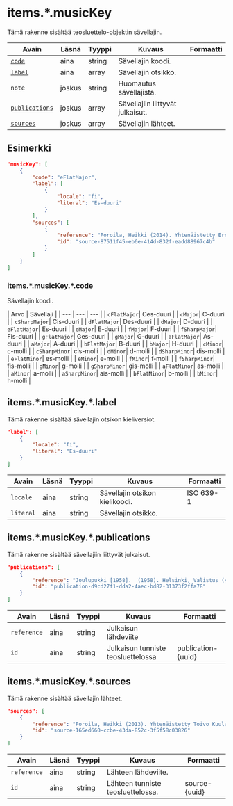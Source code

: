 # items.\*.musicKey

Tämä rakenne sisältää teosluettelo-objektin sävellajin.

| Avain | Läsnä | Tyyppi | Kuvaus | Formaatti |
| --- | --- | --- | --- | --- |
| [`code`](#itemsmusickeycode) | aina | string | Sävellajin koodi. | |
| [`label`](#itemsmusickeylabel) | aina | array | Sävellajin otsikko. |  |
| `note` | joskus | string | Huomautus sävellajista. | |
| [`publications`](#itemsmusickeypublications) | joskus | array | Sävellajiin liittyvät julkaisut. | |
| [`sources`](#itemsmusickeysources) | joskus | array | Sävellajin lähteet. | |

## Esimerkki

```JSON
"musicKey": [
    {
        "code": "eFlatMajor",
        "label": [
            {
                "locale": "fi",
                "literal": "Es-duuri"
            }
        ],
        "sources": [
            {
                "reference": "Poroila, Heikki (2014). Yhtenäistetty Ernest Pingoud. Teosten yhtenäistettyjen nimekkeiden ohjeluettelo. Helsinki, Suomen musiikkikirjastoyhdistys. Suomen musiikkikirjastoyhdistyksen julkaisusarja, 169. PDF. ISBN 978-952-5363-68-5. ",
                "id": "source-87511f45-eb6e-414d-832f-eadd88967c4b"
            }
        ]
    }
]
```

### items.\*.musicKey.\*.code

Sävellajin koodi.

| Arvo | Sävellaji |
| --- | --- | --- |
| `cFlatMajor`| Ces-duuri |
| `cMajor`| C-duuri  |
| `cSharpMajor`| Cis-duuri |
| `dFlatMajor`| Des-duuri |
| `dMajor`| D-duuri |
| `eFlatMajor`| Es-duuri |
| `eMajor`| E-duuri |
| `fMajor`| F-duuri  |
| `fSharpMajor`| Fis-duuri |
| `gFlatMajor`| Ges-duuri |
| `gMajor`| G-duuri |
| `aFlatMajor`| As-duuri |
| `aMajor`| A-duuri |
| `bFlatMajor`| B-duuri  |
| `bMajor`| H-duuri |
| `cMinor`| c-molli |
| `cSharpMinor`| cis-molli |
| `dMinor`| d-molli |
| `dSharpMinor`| dis-molli |
| `eFlatMinor`| es-molli  |
| `eMinor`| e-molli |
| `fMinor`| f-molli |
| `fSharpMinor`| fis-molli |
| `gMinor`| g-molli |
| `gSharpMinor`| gis-molli |
| `aFlatMinor`| as-molli |
| `aMinor`| a-molli |
| `aSharpMinor`| ais-molli |
| `bFlatMinor`| b-molli |
| `bMinor`| h-molli |

## items.\*.musicKey.\*.label

Tämä rakenne sisältää sävellajin otsikon kieliversiot.

```JSON
"label": [
    {
        "locale": "fi",
        "literal": "Es-duuri"
    }
]
```

| Avain | Läsnä | Tyyppi | Kuvaus | Formaatti |
| --- | --- | --- | --- | --- |
| `locale` | aina | string | Sävellajin otsikon kielikoodi. | ISO 639-1 |
| `literal` | aina | string | Sävellajin otsikko. | |

## items.\*.musicKey.\*.publications

Tämä rakenne sisältää sävellajiin liittyvät julkaisut.

```JSON
"publications": [
    {
        "reference": "Joulupukki [1958].  (1958). Helsinki, Valistus (yhtiö). ",
        "id": "publication-d9cd27f1-dda2-4aec-bd82-31373f2ffa78"
    }
]
```

| Avain | Läsnä | Tyyppi | Kuvaus | Formaatti |
| --- | --- | --- | --- | --- |
| `reference` | aina | string | Julkaisun lähdeviite | |
| `id` | aina | string | Julkaisun tunniste teosluettelossa | publication-{uuid} |

## items.\*.musicKey.\*.sources

Tämä rakenne sisältää sävellajin lähteet.

```JSON
"sources": [
    {
        "reference": "Poroila, Heikki (2013). Yhtenäistetty Toivo Kuula. Teosten yhtenäistettyjen nimekkeiden ohjeluettelo. Helsinki, Suomen musiikkikirjastoyhdistys. Suomen musiikkikirjastoyhdistyksen julkaisusarja, 154. Toinen laitos, verkkoversio 1.0. ISBN 978-952-5363-53-1.",
        "id": "source-165ed660-ccbe-43da-852c-3f5f58c03826"
    }
]
```

| Avain | Läsnä | Tyyppi | Kuvaus | Formaatti |
| --- | --- | --- | --- | --- |
| `reference` | aina | string | Lähteen lähdeviite. | |
| `id` | aina | string | Lähteen tunniste teosluettelossa. | source-{uuid} |